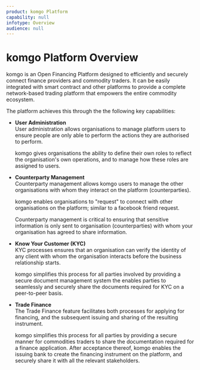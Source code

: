 ```yaml
---
product: komgo Platform
capability: null
infotype: Overview
audience: null
---
```


# komgo Platform Overview

komgo is an Open Financing Platform designed to efficiently and securely connect finance providers and commodity traders. It can be easily integrated with smart contract and other platforms to provide a complete network-based trading platform that empowers the entire commodity ecosystem.

The platform achieves this through the the following key capabilities:

* **User Administration**  
  User administration allows organisations to manage platform users to ensure people are only able to perform the actions they are authorised to perform.  

  komgo gives organisations the ability to define their own roles to reflect the organisation's own operations, and to manage how these roles are assigned to users.

* **Counterparty Management**  
  Counterparty management allows komgo users to manage the other organisations with whom they interact on the platform \(counterparties\).
    
  komgo enables organisations to "request" to connect with other organisations on the platform; similar to a facebook friend request.  
  
  Counterparty management is critical to ensuring that sensitive information is only sent to organisation \(counterparties\) with whom your organisation has agreed to share information.

* **Know Your Customer \(KYC\)**  
  KYC processes ensures that an organisation can verify the identity of any client with whom the organisation interacts before the business relationship starts.

  komgo simplifies this process for all parties involved by providing a secure document management system the enables parties to seamlessly and securely share the documents required for KYC on a peer-to-peer basis.

* **Trade Finance**  
  The Trade Finance feature facilitates both processes for applying for financing, and the subsequent issuing and sharing of the resulting instrument.  

  komgo simplifies this process for all parties by providing a secure manner for commodities traders to share the documentation required for a finance application. After acceptance thereof, komgo enables the issuing bank to create the financing instrument on the platform, and securely share it with all the relevant stakeholders.
